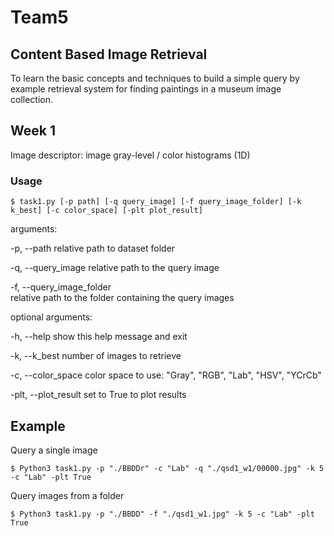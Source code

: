 # Team5 
## Content Based Image Retrieval
To learn the basic concepts and techniques to build a simple query by example
retrieval system for finding paintings in a museum image collection.

## Week 1

Image descriptor: image gray-level / color histograms (1D)

### Usage

``
$ task1.py [-p path] [-q query_image] [-f query_image_folder] [-k k_best] [-c color_space] [-plt plot_result]
``

arguments:

  -p, --path            relative path to dataset folder
  
  -q, --query_image     relative path to the query image
  
  -f, --query_image_folder  
                        relative path to the folder containing the query images
                        
optional arguments:

  -h, --help            show this help message and exit
  
  -k, --k_best          number of images to retrieve
  
  -c, --color_space     color space to use: "Gray", "RGB", "Lab", "HSV", "YCrCb"
  
  -plt, --plot_result   set to True to plot results

## Example
Query a single image

``
$ Python3 task1.py -p "./BBDDr" -c "Lab" -q "./qsd1_w1/00000.jpg" -k 5 -c "Lab" -plt True
``

Query images from a folder

``
$ Python3 task1.py -p "./BBDD" -f "./qsd1_w1.jpg" -k 5 -c "Lab" -plt True
``